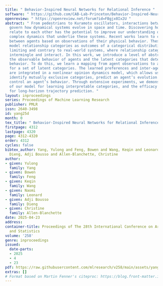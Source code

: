 ```yaml
---
title: " Behavior-Inspired Neural Networks for Relational Inference "
software: " https://github.com/CAB-Lab-Princeton/Behavior-Inspired-Neural-Network "
openreview: " https://openreview.net/forum?id=FBgjx0Ix2U "
abstract: " From pedestrians to Kuramoto oscillators, interactions between agents
  govern how dynamical systems evolve in space and time. Discovering how these agents
  relate to each other has the potential to improve our understanding of the often
  complex dynamics that underlie these systems. Recent works learn to categorize relationships
  between agents based on observations of their physical behavior. These approaches
  model relationship categories as outcomes of a categorical distribution which is
  limiting and contrary to real-world systems, where relationship categories often
  intermingle and interact. In this work, we introduce a level of abstraction between
  the observable behavior of agents and the latent categories that determine their
  behavior. To do this, we learn a mapping from agent observations to agent preferences
  for a set of latent categories. The learned preferences and inter-agent proximity
  are integrated in a nonlinear opinion dynamics model, which allows us to naturally
  identify mutually exclusive categories, predict an agent’s evolution in time, and
  control an agent’s behavior. Through extensive experiments, we demonstrate the utility
  of our model for learning interpretable categories, and the efficacy of our model
  for long-horizon trajectory prediction. "
layout: inproceedings
series: Proceedings of Machine Learning Research
publisher: PMLR
issn: 2640-3498
id: yang25d
month: 0
tex_title: " Behavior-Inspired Neural Networks for Relational Inference "
firstpage: 4312
lastpage: 4320
page: 4312-4320
order: 4312
cycles: false
bibtex_author: Yang, Yulong and Feng, Bowen and Wang, Keqin and Leonard, Naomi and
  Dieng, Adji Bousso and Allen-Blanchette, Christine
author:
- given: Yulong
  family: Yang
- given: Bowen
  family: Feng
- given: Keqin
  family: Wang
- given: Naomi
  family: Leonard
- given: Adji Bousso
  family: Dieng
- given: Christine
  family: Allen-Blanchette
date: 2025-04-23
address:
container-title: Proceedings of The 28th International Conference on Artificial Intelligence
  and Statistics
volume: '258'
genre: inproceedings
issued:
  date-parts:
  - 2025
  - 4
  - 23
pdf: https://raw.githubusercontent.com/mlresearch/v258/main/assets/yang25d/yang25d.pdf
extras: []
# Format based on Martin Fenner's citeproc: https://blog.front-matter.io/posts/citeproc-yaml-for-bibliographies/
---
```

